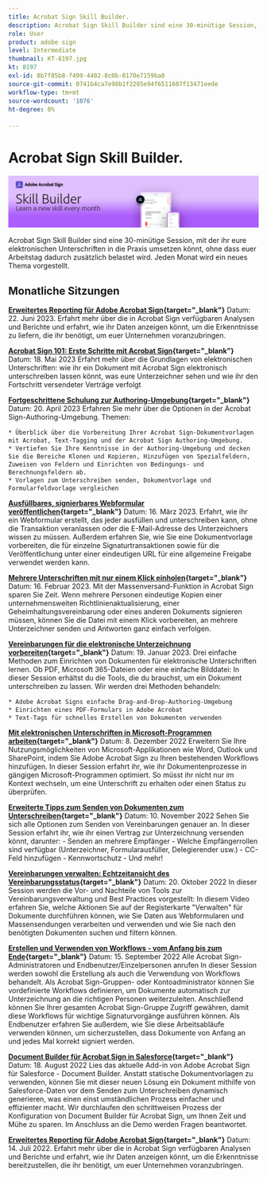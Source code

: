 ```yaml
---
title: Acrobat Sign Skill Builder.
description: Acrobat Sign Skill Builder sind eine 30-minütige Session, mit der ihr eure elektronischen Unterschriften in die Praxis umsetzen könnt, ohne dass euer Arbeitstag zusätzlich belastet wird
role: User
product: adobe sign
level: Intermediate
thumbnail: KT-8197.jpg
kt: 8197
exl-id: 8b7f85b8-f499-4402-8c0b-8170e7159ba0
source-git-commit: 0741b4ca7e98b1f2205e94f6511607f13471eede
workflow-type: tm+mt
source-wordcount: '1076'
ht-degree: 0%

---
```


# Acrobat Sign Skill Builder.

![Skill Builder-Banner](../assets/SB_Hero.png)

Acrobat Sign Skill Builder sind eine 30-minütige Session, mit der ihr eure elektronischen Unterschriften in die Praxis umsetzen könnt, ohne dass euer Arbeitstag dadurch zusätzlich belastet wird. Jeden Monat wird ein neues Thema vorgestellt.

## Monatliche Sitzungen

**[Erweitertes Reporting für Adobe Acrobat Sign](https://adobe-sign-skill-builder.joinus.adobeevents.com/attendease/networking/experience/fa28b18d-ab38-47d4-8ae8-3e0161550bd3/60081eb2-f8a3-45b6-9d75-4f3a53b4c53a){target="_blank"}**
Datum: 22. Juni 2023. Erfahrt mehr über die in Acrobat Sign verfügbaren Analysen und Berichte und erfahrt, wie ihr Daten anzeigen könnt, um die Erkenntnisse zu liefern, die ihr benötigt, um euer Unternehmen voranzubringen.

**[Acrobat Sign 101: Erste Schritte mit Acrobat Sign](https://adobe-sign-skill-builder.joinus.adobeevents.com/attendease/networking/experience/0fc7ccc5-eb36-47f0-a0d3-1fa3648c8fcf/42a9bbad-0a54-4c8c-8002-597d549600fe){target="_blank"}**
Datum: 18. Mai 2023 Erfahrt mehr über die Grundlagen von elektronischen Unterschriften: wie ihr ein Dokument mit Acrobat Sign elektronisch unterschreiben lassen könnt, was eure Unterzeichner sehen und wie ihr den Fortschritt versendeter Verträge verfolgt

**[Fortgeschrittene Schulung zur Authoring-Umgebung](https://adobe-sign-skill-builder.joinus.adobeevents.com/attendease/networking/experience/30c06b3c-60f7-4293-9cd2-2544104d9140/85ffced9-7613-4382-b3a3-43ba227af5ba){target="_blank"}**
Datum: 20. April 2023 Erfahren Sie mehr über die Optionen in der Acrobat Sign-Authoring-Umgebung. Themen:

    * Überblick über die Vorbereitung Ihrer Acrobat Sign-Dokumentvorlagen mit Acrobat, Text-Tagging und der Acrobat Sign Authoring-Umgebung.
    * Vertiefen Sie Ihre Kenntnisse in der Authoring-Umgebung und decken Sie die Bereiche Klonen und Kopieren, Hinzufügen von Spezialfeldern, Zuweisen von Feldern und Einrichten von Bedingungs- und Berechnungsfeldern ab.
    * Vorlagen zum Unterschreiben senden, Dokumentvorlage und Formularfeldvorlage vergleichen

**[Ausfüllbares, signierbares Webformular veröffentlichen](https://adobe-sign-skill-builder.joinus.adobeevents.com/attendease/networking/experience/265580bf-245a-4751-9b51-c6877192d13a/9ae41cae-a53e-4b71-a748-2df0ee2e14c8){target="_blank"}**
Datum: 16. März 2023. Erfahrt, wie ihr ein Webformular erstellt, das jeder ausfüllen und unterschreiben kann, ohne die Transaktion veranlassen oder die E-Mail-Adresse des Unterzeichners wissen zu müssen. Außerdem erfahren Sie, wie Sie eine Dokumentvorlage vorbereiten, die für einzelne Signaturtransaktionen sowie für die Veröffentlichung unter einer eindeutigen URL für eine allgemeine Freigabe verwendet werden kann.

**[Mehrere Unterschriften mit nur einem Klick einholen](https://adobe-sign-skill-builder.joinus.adobeevents.com/attendease/networking/experience/552e5165-8762-4c73-9d41-8215d48a62cc/9d88acde-96fa-4d83-89e3-1296b94f4d90){target="_blank"}**
Datum: 16. Februar 2023. Mit der Massenversand-Funktion in Acrobat Sign sparen Sie Zeit. Wenn mehrere Personen eindeutige Kopien einer unternehmensweiten Richtlinienaktualisierung, einer Geheimhaltungsvereinbarung oder eines anderen Dokuments signieren müssen, können Sie die Datei mit einem Klick vorbereiten, an mehrere Unterzeichner senden und Antworten ganz einfach verfolgen.

**[Vereinbarungen für die elektronische Unterzeichnung vorbereiten](https://adobe-sign-skill-builder.joinus.adobeevents.com/attendease/networking/experience/c08f6e7e-2ced-48b8-8245-548302fe2df3/15f504a9-3420-4372-83c8-168115f15cbb){target="_blank"}**
Datum: 19. Januar 2023. Drei einfache Methoden zum Einrichten von Dokumenten für elektronische Unterschriften lernen. Ob PDF, Microsoft 365-Dateien oder eine einfache Bilddatei: In dieser Session erhältst du die Tools, die du brauchst, um ein Dokument unterschreiben zu lassen. Wir werden drei Methoden behandeln:

    * Adobe Acrobat Signs einfache Drag-and-Drop-Authoring-Umgebung
    * Einrichten eines PDF-Formulars in Adobe Acrobat
    * Text-Tags für schnelles Erstellen von Dokumenten verwenden

**[Mit elektronischen Unterschriften in Microsoft-Programmen arbeiten](https://adobe-sign-skill-builder.joinus.adobeevents.com/attendease/networking/experience/efedc73e-796d-4caf-a35b-110cb0d2f415/0ede0086-d92f-4163-94a2-125abeae2c9b){target="_blank"}**
Datum: 8. Dezember 2022 Erweitern Sie Ihre Nutzungsmöglichkeiten von Microsoft-Applikationen wie Word, Outlook und SharePoint, indem Sie Adobe Acrobat Sign zu Ihren bestehenden Workflows hinzufügen. In dieser Session erfahrt ihr, wie ihr Dokumentenprozesse in gängigen Microsoft-Programmen optimiert. So müsst ihr nicht nur im Kontext wechseln, um eine Unterschrift zu erhalten oder einen Status zu überprüfen.

**[Erweiterte Tipps zum Senden von Dokumenten zum Unterschreiben](https://adobe-sign-skill-builder.joinus.adobeevents.com/attendease/networking/experience/6dc32a47-1784-46ec-939a-f39f1a2957fc/1e8b283c-e36c-46d8-a537-2ab62a90e9a4){target="_blank"}**
Datum: 10. November 2022 Sehen Sie sich alle Optionen zum Senden von Vereinbarungen genauer an. In dieser Session erfahrt ihr, wie ihr einen Vertrag zur Unterzeichnung versenden könnt, darunter: - Senden an mehrere Empfänger - Welche Empfängerrollen sind verfügbar (Unterzeichner, Formularausfüller, Delegierender usw.) - CC-Feld hinzufügen - Kennwortschutz - Und mehr!

**[Vereinbarungen verwalten: Echtzeitansicht des Vereinbarungsstatus](https://adobe-sign-skill-builder.joinus.adobeevents.com/attendease/networking/experience/1c66eec5-0ee4-4ca9-8479-0c645262cc8f/d1a4d8f4-d364-4067-bc17-b46c54795bda){target="_blank"}**
Datum: 20. Oktober 2022 In dieser Session werden die Vor- und Nachteile von Tools zur Vereinbarungsverwaltung und Best Practices vorgestellt: In diesem Video erfahren Sie, welche Aktionen Sie auf der Registerkarte &quot;Verwalten&quot; für Dokumente durchführen können, wie Sie Daten aus Webformularen und Massensendungen verarbeiten und verwenden und wie Sie nach den benötigten Dokumenten suchen und filtern können.

**[Erstellen und Verwenden von Workflows - vom Anfang bis zum Ende](https://adobe-sign-skill-builder.joinus.adobeevents.com/attendease/networking/experience/9c1f8eb7-ebc8-44c6-9d50-f791eb91ff82/3eaf4640-bcf4-4f1d-8fd0-5ce6db5b49b5){target="_blank"}**
Datum: 15. September 2022 Alle Acrobat Sign-Administratoren und Endbenutzer/Einzelpersonen anrufen In dieser Session werden sowohl die Erstellung als auch die Verwendung von Workflows behandelt. Als Acrobat Sign-Gruppen- oder Kontoadministrator können Sie vordefinierte Workflows definieren, um Dokumente automatisch zur Unterzeichnung an die richtigen Personen weiterzuleiten. Anschließend können Sie Ihrer gesamten Acrobat Sign-Gruppe Zugriff gewähren, damit diese Workflows für wichtige Signaturvorgänge ausführen können. Als Endbenutzer erfahren Sie außerdem, wie Sie diese Arbeitsabläufe verwenden können, um sicherzustellen, dass Dokumente von Anfang an und jedes Mal korrekt signiert werden.

**[Document Builder für Acrobat Sign in Salesforce](https://adobe-sign-skill-builder.joinus.adobeevents.com/attendease/networking/experience/06d8a836-4b51-426b-913e-189b23a82bd6/8b777e11-0e6d-45a8-b954-bbff5c887efc){target="_blank"}**
Datum: 18. August 2022 Lies das aktuelle Add-in von Adobe Acrobat Sign für Salesforce - Document Builder. Anstatt statische Dokumentvorlagen zu verwenden, können Sie mit dieser neuen Lösung ein Dokument mithilfe von Salesforce-Daten vor dem Senden zum Unterschreiben dynamisch generieren, was einen einst umständlichen Prozess einfacher und effizienter macht. Wir durchlaufen den schrittweisen Prozess der Konfiguration von Document Builder für Acrobat Sign, um Ihnen Zeit und Mühe zu sparen. Im Anschluss an die Demo werden Fragen beantwortet.

**[Erweitertes Reporting für Adobe Acrobat Sign](https://adobe-sign-skill-builder.joinus.adobeevents.com/attendease/networking/experience/83926d76-9959-4657-8b0c-f312835b46f6/aa1c9b21-1b16-4890-9c24-26dc630c4a95){target="_blank"}**
Datum: 14. Juli 2022. Erfahrt mehr über die in Acrobat Sign verfügbaren Analysen und Berichte und erfahrt, wie ihr Daten anzeigen könnt, um die Erkenntnisse bereitzustellen, die ihr benötigt, um euer Unternehmen voranzubringen.